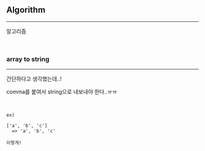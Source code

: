 ## Algorithm

---

알고리즘

<br>

### array to string

---

간단하다고 생각했는데..!

comma를 붙여서 string으로 내보내야 한다..ㅠㅠ

<br>

```
ex)

['a', 'b', 'c']
  => 'a', 'b', 'c'

이렇게!
```
